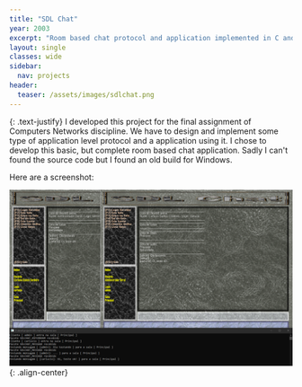 ```yaml
---
title: "SDL Chat"
year: 2003
excerpt: "Room based chat protocol and application implemented in C and SDL"
layout: single
classes: wide
sidebar:
  nav: projects
header:
  teaser: /assets/images/sdlchat.png
---
```


{: .text-justify}
I developed this project for the final assignment of Computers Networks discipline. We have to design and implement some type of application level protocol and a application using it. I chose to develop this basic, but complete room based chat application. Sadly I can't found the source code but I found an old build for Windows.

Here are a screenshot:

![image-center](/assets/images/sdlchat.png){: .align-center}